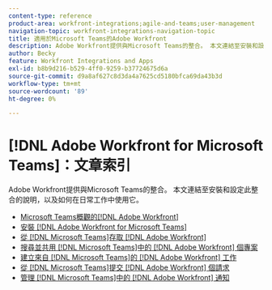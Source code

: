 ```yaml
---
content-type: reference
product-area: workfront-integrations;agile-and-teams;user-management
navigation-topic: workfront-integrations-navigation-topic
title: 適用於Microsoft Teams的Adobe Workfront
description: Adobe Workfront提供與Microsoft Teams的整合。 本文連結至安裝和設定此整合的說明，以及如何在日常工作中使用它。
author: Becky
feature: Workfront Integrations and Apps
exl-id: b8b9d216-b529-4ff0-9259-b37724675d6a
source-git-commit: d9a8af627c8d3da4a7625cd5180bfca69da43b3d
workflow-type: tm+mt
source-wordcount: '89'
ht-degree: 0%

---
```


# [!DNL Adobe Workfront for Microsoft Teams]：文章索引

<!--Audited: 01/2024-->

Adobe Workfront提供與Microsoft Teams的整合。 本文連結至安裝和設定此整合的說明，以及如何在日常工作中使用它。

* [Microsoft Teams概觀的[!DNL Adobe Workfront]](../../workfront-integrations-and-apps/using-workfront-with-microsoft-teams/workfront-for-microsoft-teams.md)
* [安裝 [!DNL Adobe Workfront for Microsoft Teams]](../../workfront-integrations-and-apps/using-workfront-with-microsoft-teams/install-workfront-ms-teams.md)
* [從 [!DNL Microsoft Teams]存取 [!DNL Adobe Workfront] ](../../workfront-integrations-and-apps/using-workfront-with-microsoft-teams/access-workfront-from-ms-teams.md)
* [搜尋並共用 [!DNL Microsoft Teams]中的 [!DNL Adobe Workfront] 個專案](../../workfront-integrations-and-apps/using-workfront-with-microsoft-teams/search-for-and-share-wf-items-in-ms-teams.md)
* [建立來自 [!DNL Microsoft Teams]的 [!DNL Adobe Workfront] 工作](../../workfront-integrations-and-apps/using-workfront-with-microsoft-teams/create-workfront-tasks-from-ms-teams.md)
* [從 [!DNL Microsoft Teams]提交 [!DNL Adobe Workfront] 個請求](../../workfront-integrations-and-apps/using-workfront-with-microsoft-teams/submit-workfront-requests-from-ms-teams.md)
* [管理 [!DNL Microsoft Teams]中的 [!DNL Adobe Workfront] 通知](../../workfront-integrations-and-apps/using-workfront-with-microsoft-teams/manage-wf-notifications-approval-requests-ms-teams.md)

